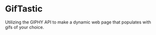 # GifTastic
Utilizing the GIPHY API to make a dynamic web page that populates with gifs of your choice.
